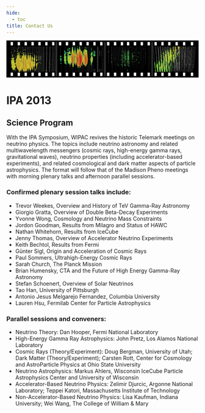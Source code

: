 ```yaml
---
hide:
  - toc
title: Contact Us
---
```


![2013 Spring Collaboration Meeting](collab2013-header.jpg)

# IPA 2013


## Science Program
With the IPA Symposium, WIPAC revives the historic Telemark meetings on neutrino physics. The topics include neutrino astronomy and related multiwavelength messengers (cosmic rays, high-energy gamma rays, gravitational waves), neutrino properties (including accelerator-based experiments), and related cosmological and dark matter aspects of particle astrophysics. The format will follow that of the Madison Pheno meetings with morning plenary talks and afternoon parallel sessions.

### Confirmed plenary session talks include:

- Trevor Weekes, Overview and History of TeV Gamma-Ray Astronomy
- Giorgio Gratta, Overview of Double Beta-Decay Experiments
- Yvonne Wong, Cosmology and Neutrino Mass Constraints
- Jordon Goodman, Results from Milagro and Status of HAWC
- Nathan Whitehorn, Results from IceCube
- Jenny Thomas, Overview of Accelerator Neutrino Experiments
- Keith Bechtol, Results from Fermi
- Günter Sigl, Origin and Acceleration of Cosmic Rays
- Paul Sommers, Ultrahigh-Energy Cosmic Rays
- Sarah Church, The Planck Mission
- Brian Humensky, CTA and the Future of High Energy Gamma-Ray Astronomy
- Stefan Schoenert, Overview of Solar Neutrinos
- Tao Han, University of Pittsburgh
- Antonio Jesus Melgarejo Fernandez, Columbia University
- Lauren Hsu, Fermilab Center for Particle Astrophysics
 
### Parallel sessions and conveners:
 
- Neutrino Theory: Dan Hooper, Fermi National Laboratory
- High-Energy Gamma Ray Astrophysics: John Pretz, Los Alamos National Laboratory
- Cosmic Rays (Theory/Experiment): Doug Bergman, University of Utah; Dark Matter (Theory/Experiment); Carsten Rott, Center for Cosmology and AstroParticle Physics at Ohio State University
- Neutrino Astrophysics: Markus Ahlers, Wisconsin IceCube Particle Astrophysics Center and University of Wisconsin
- Accelerator-Based Neutrino Physics: Zelimir Djurcic, Argonne National Laboratory; Teppei Katori, Massachusetts Institute of Technology
- Non-Accelerator-Based Neutrino Physics: Lisa Kaufman, Indiana University; Wei Wang, The College of William & Mary
